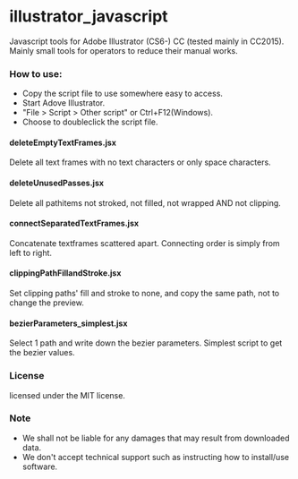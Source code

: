 # illustrator_javascript

Javascript tools for Adobe Illustrator (CS6-) CC (tested mainly in CC2015).
Mainly small tools for operators to reduce their manual works.

### How to use:
- Copy the script file to use somewhere easy to access.
- Start Adove Illustrator. 
- "File >  Script > Other script" or Ctrl+F12(Windows).
- Choose to doubleclick the script file.

#### deleteEmptyTextFrames.jsx
Delete all text frames with no text characters or only space characters.

#### deleteUnusedPasses.jsx
Delete all pathitems not stroked, not filled, not wrapped AND not clipping.

#### connectSeparatedTextFrames.jsx
Concatenate textframes scattered apart. Connecting order is simply from left to right.

#### clippingPathFillandStroke.jsx
Set clipping paths' fill and stroke to none, and copy the same path, not to change the preview.

#### bezierParameters_simplest.jsx
Select 1 path and write down the bezier parameters. Simplest script to get the bezier values.


### License 
licensed under the MIT license.

### Note
- We shall not be liable for any damages that may result from downloaded data.
- We don't accept technical support such as instructing how to install/use software.

